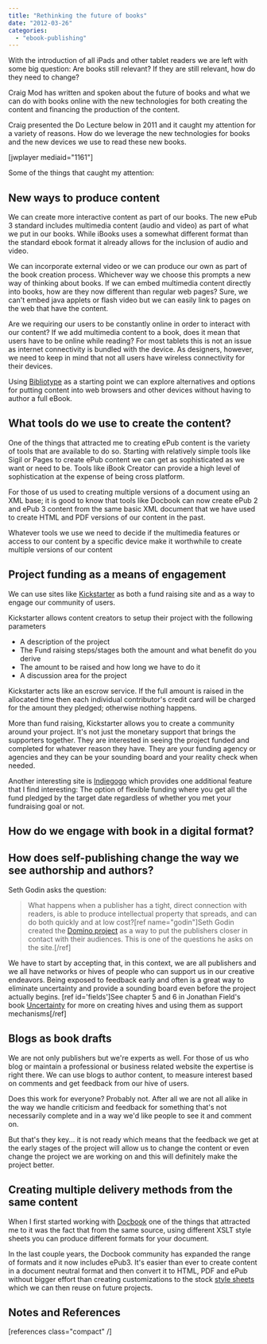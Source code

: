 ```yaml
---
title: "Rethinking the future of books"
date: "2012-03-26"
categories: 
  - "ebook-publishing"
---
```


With the introduction of all iPads and other tablet readers we are left with some big question: Are books still relevant? If they are still relevant, how do they need to change?

Craig Mod has written and spoken about the future of books and what we can do with books online with the new technologies for both creating the content and financing the production of the content.

Craig presented the Do Lecture below in 2011 and it caught my attention for a variety of reasons. How do we leverage the new technologies for books and the new devices we use to read these new books.

\[jwplayer mediaid="1161"\]

Some of the things that caught my attention:

## New ways to produce content

We can create more interactive content as part of our books. The new ePub 3 standard includes multimedia content (audio and video) as part of what we put in our books. While iBooks uses a somewhat different format than the standard ebook format it already allows for the inclusion of audio and video.

We can incorporate external video or we can produce our own as part of the book creation process. Whichever way we choose this prompts a new way of thinking about books. If we can embed multimedia content directly into books, how are they now different than regular web pages? Sure, we can't embed java applets or flash video but we can easily link to pages on the web that have the content.

Are we requiring our users to be constantly online in order to interact with our content? If we add multimedia content to a book, does it mean that users have to be online while reading? For most tablets this is not an issue as internet connectivity is bundled with the device. As designers, however, we need to keep in mind that not all users have wireless connectivity for their devices.

Using [Bibliotype](http://craigmod.com/bibliotype/ "Bibliotype") as a starting point we can explore alternatives and options for putting content into web browsers and other devices without having to author a full eBook.

## What tools do we use to create the content?

One of the things that attracted me to creating ePub content is the variety of tools that are available to do so. Starting with relatively simple tools like Sigil or Pages to create ePub content we can get as sophisticated as we want or need to be. Tools like iBook Creator can provide a high level of sophistication at the expense of being cross platform.

For those of us used to creating multiple versions of a document using an XML base; it is good to know that tools like Docbook can now create ePub 2 and ePub 3 content from the same basic XML document that we have used to create HTML and PDF versions of our content in the past.

Whatever tools we use we need to decide if the multimedia features or access to our content by a specific device make it worthwhile to create multiple versions of our content

## Project funding as a means of engagement

We can use sites like [Kickstarter](http://kickstarter.com/ "Kickstarter crowdsourcing website") as both a fund raising site and as a way to engage our community of users.

Kickstarter allows content creators to setup their project with the following parameters

- A description of the project
- The Fund raising steps/stages both the amount and what benefit do you derive
- The amount to be raised and how long we have to do it
- A discussion area for the project

Kickstarter acts like an escrow service. If the full amount is raised in the allocated time then each individual contributor's credit card will be charged for the amount they pledged; otherwise nothing happens.

More than fund raising, Kickstarter allows you to create a community around your project. It's not just the monetary support that brings the supporters together. They are interested in seeing the project funded and completed for whatever reason they have. They are your funding agency or agencies and they can be your sounding board and your reality check when needed.

Another interesting site is [Indiegogo](http://www.indiegogo.com/) which provides one additional feature that I find interesting: The option of flexible funding where you get all the fund pledged by the target date regardless of whether you met your fundraising goal or not.

## How do we engage with book in a digital format?

## How does self-publishing change the way we see authorship and authors?

Seth Godin asks the question:

> What happens when a publisher has a tight, direct connection with readers, is able to produce intellectual property that spreads, and can do both quickly and at low cost?\[ref name="godin"\]Seth Godin created the [Domino project](http://www.thedominoproject.com/about) as a way to put the publishers closer in contact with their audiences. This is one of the questions he asks on the site.\[/ref\]

We have to start by accepting that, in this context, we are all publishers and we all have networks or hives of people who can support us in our creative endeavors. Being exposed to feedback early and often is a great way to eliminate uncertainty and provide a sounding board even before the project actually begins. \[ref id='fields'\]See chapter 5 and 6 in Jonathan Field's book [Uncertainty](http://www.amazon.com/Uncertainty-Turning-Fear-Doubt-Brilliance/dp/159184424X/ref=sr_1_1?ie=UTF8&qid=1333486193&sr=8-1 "Uncertainty by Jonathan Fields at Amazon.com") for more on creating hives and using them as support mechanisms\[/ref\]

## Blogs as book drafts

We are not only publishers but we're experts as well. For those of us who blog or maintain a professional or business related website the expertise is right there. We can use blogs to author content, to measure interest based on comments and get feedback from our hive of users.

Does this work for everyone? Probably not. After all we are not all alike in the way we handle criticism and feedback for something that's not necessarily complete and in a way we'd like people to see it and comment on.

But that's they key... it is not ready which means that the feedback we get at the early stages of the project will allow us to change the content or even change the project we are working on and this will definitely make the project better.

## Creating multiple delivery methods from the same content

When I first started working with [Docbook](http://docbook.org/ "Docbook XML Authoring Vocabulary") one of the things that attracted me to it was the fact that from the same source, using different XSLT style sheets you can produce different formats for your document.

In the last couple years, the Docbook community has expanded the range of formats and it now includes ePub3. It's easier than ever to create content in a document neutral format and then convert it to HTML, PDF and ePub without bigger effort than creating customizations to the stock [style sheets](http://docbook.sourceforge.net/ "Docbook Project @ Sourceforge") which we can then reuse on future projects.

## Notes and References

\[references class="compact" /\]
